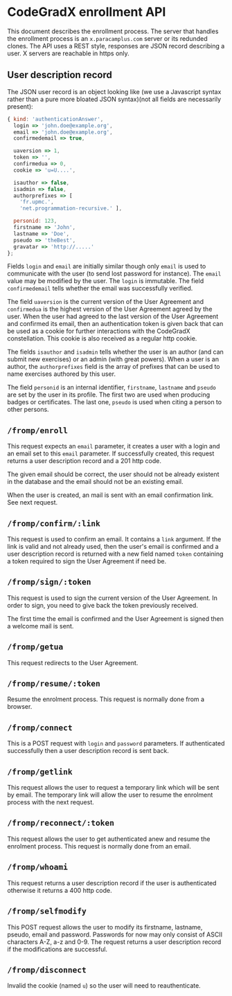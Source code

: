# CodeGradX enrollment API

This document describes the enrollment process. The server that
handles the enrollment process is an `x.paracamplus.com` server or its
redunded clones. The API uses a REST style, responses are JSON record
describing a user. X servers are reachable in https only.

## User description record

The JSON user record is an object looking like (we use a Javascript
syntax rather than a pure more bloated JSON syntax)(not all fields
are necessarily present):

```javascript
{ kind: 'authenticationAnswer',
  login => 'john.doe@example.org',
  email => 'john.doe@example.org',
  confirmedemail => true,

  uaversion => 1,
  token => '',
  confirmedua => 0,
  cookie => 'u=U....',

  isauthor => false,
  isadmin => false,
  authorprefixes => [
    'fr.upmc.',
    'net.programmation-recursive.' ],

  personid: 123,
  firstname => 'John',
  lastname => 'Doe',
  pseudo => 'theBest',
  gravatar => 'http://.....'
};
```

Fields `login` and `email` are initially similar though only `email`
is used to communicate with the user (to send lost password for
instance). The `email` value may be modified by the user. The `login`
is immutable. The field `confirmedemail` tells whether the email was
successfully verified.

The field `uaversion` is the current version of the User Agreement and
`confirmedua` is the highest version of the User Agreement agreed by
the user. When the user had agreed to the last version of the User
Agreement and confirmed its email, then an authentication token is
given back that can be used as a cookie for further interactions with
the CodeGradX constellation. This cookie is also received as a regular
http cookie.

The fields `isauthor` and `isadmin` tells whether the user is an
author (and can submit new exercises) or an admin (with great powers).
When a user is an author, the `authorprefixes` field is the array
of prefixes that can be used to name exercises authored by this user.

The field `personid` is an internal identifier, `firstname`,
`lastname` and `pseudo` are set by the user in its profile. The first
two are used when producing badges or certificates. The last one,
`pseudo` is used when citing a person to other persons.

## `/fromp/enroll`

This request expects an `email` parameter, it creates a user with a
login and an email set to this `email` parameter. If successfully
created, this request returns a user description record and a 201 http
code.

The given email should be correct, the user should not be already
existent in the database and the email should not be an existing
email.

When the user is created, an mail is sent with an email confirmation
link. See next request. 

## `/fromp/confirm/:link`

This request is used to confirm an email. It contains a `link` argument.
If the link is valid and not already used, then the user's email is
confirmed and a user description record is returned with a new field
named `token` containing a token required to sign the User Agreement
if need be.

## `/fromp/sign/:token`

This request is used to sign the current version of the User Agreement.
In order to sign, you need to give back the token previously received.

The first time the email is confirmed and the User Agreement is
signed then a welcome mail is sent.

## `/fromp/getua`

This request redirects to the User Agreement.

## `/fromp/resume/:token`

Resume the enrolment process. This request is normally done from a
browser.

## `/fromp/connect`

This is a POST request with `login` and `password` parameters. If
authenticated successfully then a user description record is sent
back.

## `/fromp/getlink`

This request allows the user to request a temporary link which will be
sent by email. The temporary link will allow the user to resume the
enrolment process with the next request.

## `/fromp/reconnect/:token`

This request allows the user to get authenticated anew and resume the
enrolment process. This request is normally done from an email.

## `/fromp/whoami`

This request returns a user description record if the user is
authenticated otherwise it returns a 400 http code.

## `/fromp/selfmodify`

This POST request allows the user to modify its firstname, lastname,
pseudo, email and password. Passwords for now may only consist of
ASCII characters A-Z, a-z and 0-9. The request returns a user
description record if the modifications are successful.

## `/fromp/disconnect`

Invalid the cookie (named `u`) so the user will need to reauthenticate.







